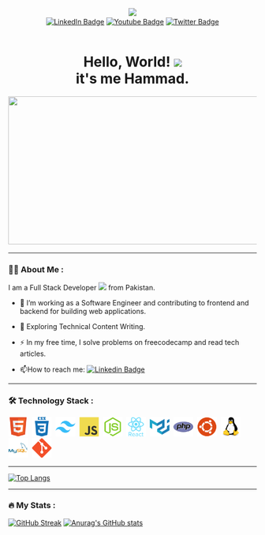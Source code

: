 <div id="header" align="center">
  <img src="https://media.giphy.com/media/RbDKaczqWovIugyJmW/giphy.gif" width="100"/>
<div id="badges">
<!--   <a href="https://hammadulhaq123.github.io/hammad.github.io/"><img src="https://img.shields.io/badge/Portfolio-Yellow?style=for-the-badge&logo=telegram&logoColor=white" alt="Portfolio Badge"/></a> -->
  <a href="https://www.linkedin.com/in/hammad-ul-haq-021a7925a/"><img src="https://img.shields.io/badge/LinkedIn-blue?style=for-the-badge&logo=linkedin&logoColor=white" alt="LinkedIn Badge"/></a>
  <a href="mailto:hammadamir966@gmail.com"><img src="https://img.shields.io/badge/Gmail-red?style=for-the-badge&logo=gmail&logoColor=white" alt="Youtube Badge"/></a>
  <a href="https://www.instagram.com/_hammad_ul_haq_/"><img src="https://img.shields.io/badge/Instagram-orange?style=for-the-badge&logo=instagram&logoColor=white" alt="Twitter Badge"/></a>
</div>
<img src="https://komarev.com/ghpvc/?username=your-github-username&style=flat-square&color=blue" alt=""/>
<h1>
  Hello, World!
  <img src="https://media.giphy.com/media/hvRJCLFzcasrR4ia7z/giphy.gif" width="30px"/>
  <br>
  it's me Hammad.
  
</h1>
</div>
<div align="center">
  <img src="https://media.giphy.com/media/U3UP4fTE6QfuoooLaC/giphy.gif" width="800" height="300"/>
</div>

---

### :man_technologist: About Me :
I am a Full Stack Developer <img src="https://media.giphy.com/media/WUlplcMpOCEmTGBtBW/giphy.gif" width="30"> from Pakistan.
- :telescope: I’m working as a Software Engineer and contributing to frontend and backend for building web applications.

- :seedling: Exploring Technical Content Writing.

- :zap: In my free time, I solve problems on freecodecamp and read tech articles.

- :mailbox:How to reach me: [![Linkedin Badge](https://img.shields.io/badge/-Hammad-blue?style=flat&logo=Linkedin&logoColor=white)](https://www.linkedin.com/in/hammad-ul-haq-021a7925a/)


---

### :hammer_and_wrench: Technology Stack :

<div>
  <img src="https://github.com/devicons/devicon/blob/master/icons/html5/html5-original.svg" title="HTML5" alt="HTML" width="40" height="40"/>&nbsp;
  <img src="https://github.com/devicons/devicon/blob/master/icons/css3/css3-plain-wordmark.svg"  title="CSS3" alt="CSS" width="40" height="40"/>&nbsp;
  <img src="https://github.com/devicons/devicon/blob/master/icons/tailwindcss/tailwindcss-plain.svg" title="AWS" alt="AWS" width="40" height="40"/>&nbsp;
  <img src="https://github.com/devicons/devicon/blob/master/icons/javascript/javascript-original.svg" title="JavaScript" alt="JavaScript" width="40" height="40"/>&nbsp;
  <img src="https://github.com/devicons/devicon/blob/master/icons/nodejs/nodejs-original.svg" title="Node" alt="Node" width="40" height="40"/>&nbsp;
  <img src="https://github.com/devicons/devicon/blob/master/icons/react/react-original-wordmark.svg" title="React" alt="React" width="40" height="40"/>&nbsp;
  <img src="https://github.com/devicons/devicon/blob/master/icons/materialui/materialui-original.svg" title="Material UI" alt="Material UI" width="40" height="40"/>&nbsp;
  <img src="https://github.com/devicons/devicon/blob/master/icons/php/php-original.svg" title="Firebase" alt="Firebase" width="40" height="40"/>&nbsp;
  <img src="https://github.com/devicons/devicon/blob/master/icons/ubuntu/ubuntu-plain.svg" title="Gatsby"  alt="Gatsby" width="40" height="40"/>&nbsp;
  <img src="https://github.com/devicons/devicon/blob/master/icons/linux/linux-original.svg" title="AWS" alt="AWS" width="40" height="40"/>&nbsp;
  <img src="https://github.com/devicons/devicon/blob/master/icons/mysql/mysql-original-wordmark.svg" title="MySQL"  alt="MySQL" width="40" height="40"/>&nbsp;
  <img src="https://github.com/devicons/devicon/blob/master/icons/git/git-original.svg" title="Git" **alt="Git" width="40" height="40"/>
</div>

---
[![Top Langs](https://github-readme-stats.vercel.app/api/top-langs/?username=Hammadulhaq123&layout=compact&theme=vision-friendly-dark)](https://github.com/anuraghazra/github-readme-stats)

---

### :fire: My Stats :
[![GitHub Streak](https://github-readme-streak-stats.herokuapp.com?user=erdum&theme=dark&hide_border=true&border_radius=15&dates=00000000)](https://git.io/streak-stats)
[![Anurag's GitHub stats](https://github-readme-stats.vercel.app/api?username=Hammadulhaq123&theme=dark&hide_border=true)](https://github.com/erdum/github-readme-stats)
